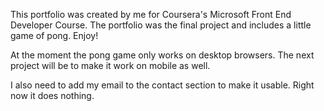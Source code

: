 This portfolio was created by me for Coursera's Microsoft Front End Developer Course.  The portfolio was the final project and includes a little game of pong. Enjoy! 

At the moment the pong game only works on desktop browsers. The next project will be to make it work on mobile as well. 

I also need to add my email to the contact section to make it usable. Right now it does nothing. 
